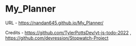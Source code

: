 # My_Planner

URL - https://nandan645.github.io/My_Planner/

Credits - https://github.com/TylerPottsDev/yt-js-todo-2022 , https://github.com/devression/Stopwatch-Project
